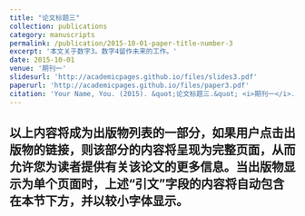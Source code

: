 ```yaml
---
title: "论文标题三"
collection: publications
category: manuscripts
permalink: /publication/2015-10-01-paper-title-number-3
excerpt: '本文关于数字3。数字4留作未来的工作。'
date: 2015-10-01
venue: '期刊一'
slidesurl: 'http://academicpages.github.io/files/slides3.pdf'
paperurl: 'http://academicpages.github.io/files/paper3.pdf'
citation: 'Your Name, You. (2015). &quot;论文标题三.&quot; <i>期刊一</i>. 1(3).'
---
```

以上内容将成为出版物列表的一部分，如果用户点击出版物的链接，则该部分的内容将呈现为完整页面，从而允许您为读者提供有关该论文的更多信息。当出版物显示为单个页面时，上述“引文”字段的内容将自动包含在本节下方，并以较小字体显示。
---
